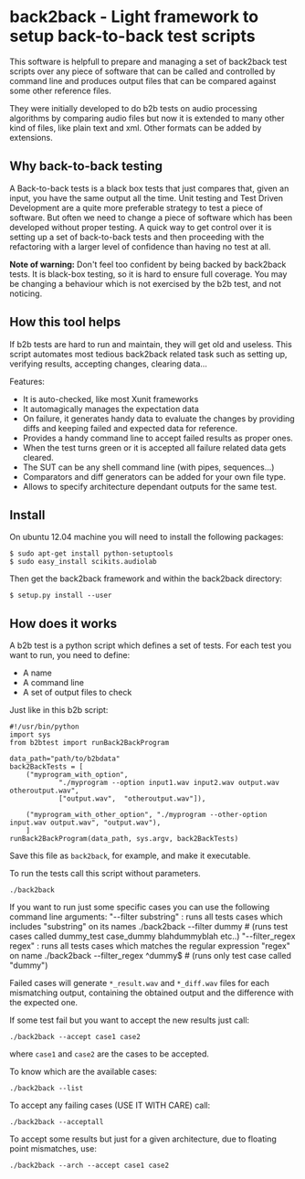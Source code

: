 back2back - Light framework to setup back-to-back test scripts
==============================================================

This software is helpfull to prepare and managing a set 
of back2back test scripts over any piece of software 
that can be called and controlled by command line and
produces output files that can be compared against
some other reference files.

They were initially developed to do b2b tests on audio
processing algorithms by comparing audio files but now 
it is extended to many other kind of files, like plain
text and xml. Other formats can be added by extensions.

Why back-to-back testing
------------------------

A Back-to-back tests is a black box tests that just compares
that, given an input, you have the same output all the time.
Unit testing and Test Driven Development are a quite more
preferable strategy to test a piece of software.
But often we need to change a piece of software which has
been developed without proper testing.
A quick way to get control over it is setting up a set of
back-to-back tests and then proceeding with the
refactoring with a larger level of confidence than having
no test at all.

**Note of warning:**
Don't feel too confident by being backed by back2back tests.
It is black-box testing, so it is hard to ensure full coverage.
You may be changing a behaviour which is not exercised
by the b2b test, and not noticing.


How this tool helps
-------------------

If b2b tests are hard to run and maintain,
they will get old and useless.
This script automates most tedious back2back
related task such as setting up, verifying results,
accepting changes, clearing data...

Features:
* It is auto-checked, like most Xunit frameworks
* It automagically manages the expectation data
* On failure, it generates handy data to evaluate
	the changes by providing diffs and keeping
	failed and expected data for reference.
* Provides a handy command line to accept failed 
  results as proper ones.
* When the test turns green or it is accepted all 
  failure related data gets cleared.
* The SUT can be any shell command line (with pipes, sequences...)
* Comparators and diff generators can be added for your own file type.
* Allows to specify architecture dependant outputs for the same test.

Install
-------
On ubuntu 12.04 machine you will need to install the following packages:

	$ sudo apt-get install python-setuptools
	$ sudo easy_install scikits.audiolab
	
Then get the back2back framework and within the back2back directory:

	$ setup.py install --user

How does it works
-----------------

A b2b test is a python script which defines a set of tests.
For each test you want to run, you need to define:
* A name
* A command line
* A set of output files to check

Just like in this b2b script:

	#!/usr/bin/python
	import sys
	from b2btest import runBack2BackProgram

	data_path="path/to/b2bdata"
	back2BackTests = [
		("myprogram_with_option",
				"./myprogram --option input1.wav input2.wav output.wav otheroutput.wav",
				["output.wav",	"otheroutput.wav"]),
				
		("myprogram_with_other_option",	"./myprogram --other-option input.wav output.wav", "output.wav"),
		]
	runBack2BackProgram(data_path, sys.argv, back2BackTests)

Save this file as `back2back`, for example, and make it executable.

To run the tests call this script without parameters.

	./back2back

If you want to run just some specific cases you can use the following command line arguments:
"--filter substring" : runs all tests cases which includes "substring" on its names
	./back2back --filter dummy # (runs test cases called dummy_test case_dummy blahdummyblah etc..)
"--filter_regex regex" : runs all tests cases which matches the regular expression "regex" on name
	./back2back --filter_regex ^dummy$ # (runs only test case called "dummy")

Failed cases will generate `*_result.wav` and `*_diff.wav`
files for each mismatching output, containing the
obtained output and the difference with the expected one.

If some test fail but you want to accept the new results
just call:

	./back2back --accept case1 case2

where `case1` and `case2` are the cases to be accepted.

To know which are the available cases:

	./back2back --list

To accept any failing cases (USE IT WITH CARE) call:

	./back2back --acceptall

To accept some results but just for a given architecture,
due to floating point mismatches, use:

	./back2back --arch --accept case1 case2






